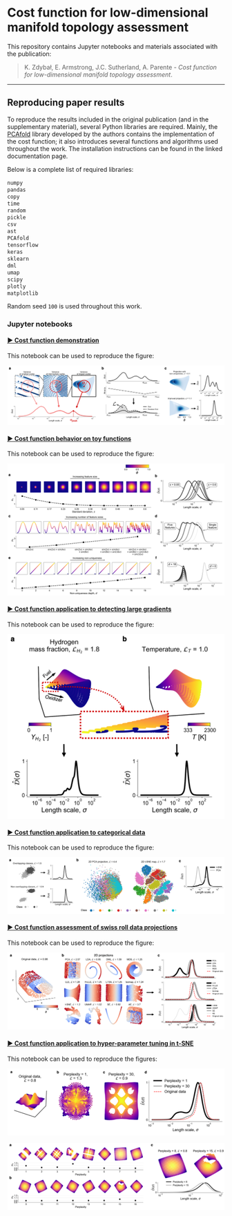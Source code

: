 # Cost function for low-dimensional manifold topology assessment

This repository contains Jupyter notebooks and materials associated with the publication:

> K. Zdybał, E. Armstrong, J.C. Sutherland, A. Parente - *Cost function for low-dimensional manifold topology assessment*.

----

## Reproducing paper results

To reproduce the results included in the original publication (and in the supplementary material), several Python libraries are required. Mainly, the [PCAfold](https://pcafold.readthedocs.io/en/latest/index.html) library developed by the authors contains the implementation of the cost function; it also introduces several functions and algorithms used throughout the work. The installation instructions can be found in the linked documentation page.

Below is a complete list of required libraries:

```
numpy
pandas
copy
time
random
pickle
csv
ast
PCAfold
tensorflow
keras
sklearn
dml
umap
scipy
plotly
matplotlib
```

Random seed `100` is used throughout this work.

### Jupyter notebooks

#### [▶︎ Cost function demonstration](code/paper-Figure-1-cost-function-demonstration.ipynb)

This notebook can be used to reproduce the figure:

![Screenshot](figures/paper-Figure-1-cost-function-demonstration.png)

#### [▶︎ Cost function behavior on toy functions](code/paper-Figure-2-cost-function-behavior-on-toy-functions.ipynb)

This notebook can be used to reproduce the figure:

![Screenshot](figures/paper-Figure-2-cost-function-behavior-on-toy-functions.png)

#### [▶︎ Cost function application to detecting large gradients](code/paper-Figure-4-cost-function-application-to-detecting-large-gradients.ipynb)

This notebook can be used to reproduce the figure:

![Screenshot](figures/paper-Figure-4-cost-function-application-to-detecting-large-gradients.png)

#### [▶︎ Cost function application to categorical data](code/paper-Figure-7-cost-function-application-to-categorical-data.ipynb)

This notebook can be used to reproduce the figure:

![Screenshot](figures/paper-Figure-7-cost-function-application-to-categorical-data.png)

#### [▶︎ Cost function assessment of swiss roll data projections](code/paper-Supplement-swiss-roll-data.ipynb)

This notebook can be used to reproduce the figure:

![Screenshot](figures/paper-Supplement-swiss-roll-data.png)

#### [▶︎ Cost function application to hyper-parameter tuning in t-SNE](code/paper-Supplement-cost-function-application-to-hyper-parameter-tuning.ipynb)

This notebook can be used to reproduce the figures:

![Screenshot](figures/paper-Supplement-cost-function-application-to-hyper-parameter-tuning-3D.png)

![Screenshot](figures/paper-Supplement-cost-function-application-to-hyper-parameter-tuning-2D.png)

